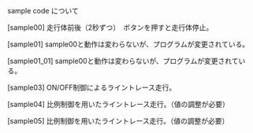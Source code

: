 sample code について

[sample00]
走行体前後（2秒ずつ）　ボタンを押すと走行体停止。

[sample01]
sample00と動作は変わらないが、プログラムが変更されている。

[sample01_01]
sample00と動作は変わらないが、プログラムが変更されている。

[sample03]
ON/OFF制御によるライントレース走行。

[sample04]
比例制御を用いたライントレース走行。（値の調整が必要）

[sample05]
比例制御を用いたライントレース走行。（値の調整が必要）



